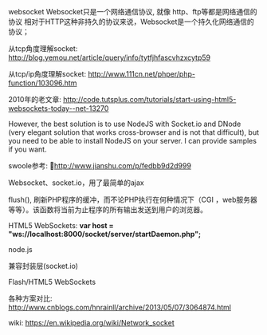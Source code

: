 websocket
Websocket只是一个网络通信协议,
就像 http、ftp等都是网络通信的协议
相对于HTTP这种非持久的协议来说，Websocket是一个持久化网络通信的协议；

从tcp角度理解socket: http://blog.yemou.net/article/query/info/tytfjhfascvhzxcytp59

从tcp/ip角度理解socket: http://www.111cn.net/phper/php-function/103096.htm

2010年的老文章: http://code.tutsplus.com/tutorials/start-using-html5-websockets-today--net-13270





However, the best solution is to use NodeJS with Socket.io and DNode (very elegant solution that works cross-browser and is not that difficult), but you need to be able to install NodeJS on your server. I can provide samples if you want.



swoole参考: http://www.jianshu.com/p/fedbb9d2d999

Websocket、socket.io，用了最简单的ajax



flush(), 刷新PHP程序的缓冲，而不论PHP执行在何种情况下（CGI ，web服务器等等）。该函数将当前为止程序的所有输出发送到用户的浏览器。

HTML5 WebSockets: __var host = "ws://localhost:8000/socket/server/startDaemon.php";__

node.js



兼容封装层(socket.io)

 Flash/HTML5 WebSockets



各种方案对比: http://www.cnblogs.com/hnrainll/archive/2013/05/07/3064874.html

wiki: https://en.wikipedia.org/wiki/Network_socket

